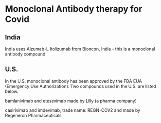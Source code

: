 # Monoclonal Antibody therapy for Covid

## India
India uses Alzumab-L Itolizumab from Bioncon, India - this is a monoclonal antibody compound 

## U.S. 

In the U.S. monoclonal antibody has been approved by the FDA EUA (Emergency Use Authorization). Two compounds used in the U.S. are listed below.

bamlanivimab and etesevimab made by Lilly (a pharma company)

casirivimab and imdevimab, trade name: REGN-COV2 and made by Regeneron Pharmaceuticals
